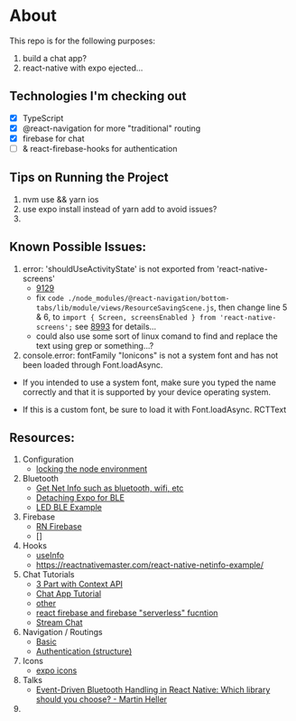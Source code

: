 # About
This repo is for the following purposes:
1. build a chat app?
2. react-native with expo ejected...

## Technologies I'm checking out
- [x] TypeScript
- [x] @react-navigation for more "traditional" routing
- [x] firebase for chat
- [ ] & react-firebase-hooks for authentication

## Tips on Running the Project
1. nvm use && yarn ios
2. use expo install instead of yarn add to avoid issues?
3. 


## Known Possible Issues:
1. error: 'shouldUseActivityState' is not exported from 'react-native-screens'
   - [9129](https://github.com/react-navigation/react-navigation/issues/9129)
   - fix `code ./node_modules/@react-navigation/bottom-tabs/lib/module/views/ResourceSavingScene.js`, then change line 5 & 6, to `import { Screen, screensEnabled } from 'react-native-screens';` see [8993](https://github.com/react-navigation/react-navigation/issues/8993#issuecomment-717196279) for details...
   - could also use some sort of linux comand to find and replace the text using grep or something...?
2. console.error: fontFamily "Ionicons" is not a system font and has not been loaded through Font.loadAsync.

- If you intended to use a system font, make sure you typed the name correctly and that it is supported by your device operating system.

- If this is a custom font, be sure to load it with Font.loadAsync. 
RCTText



## Resources:
1. Configuration
   - [locking the node environment](https://medium.com/@faith__ngetich/locking-down-a-project-to-a-specific-node-version-using-nvmrc-and-or-engines-e5fd19144245)
2. Bluetooth
   - [Get Net Info such as bluetooth, wifi, etc](https://www.youtube.com/watch?v=26dk9cLfgfU&ab_channel=ProgrammingwithMash)
   - [Detaching Expo for BLE](https://blog.expo.io/so-you-want-to-build-a-bluetooth-app-with-react-native-and-expo-6ea6a31a151d)
   - [LED BLE Example](https://itnext.io/using-a-raspberry-pi-to-control-leds-part-iii-react-native-app-29ee3f4afb8c)
3. Firebase
   - [RN Firebase](https://rnfirebase.io/screencasts/authentication-overview)
   - []
4. Hooks
   - [useInfo](https://www.nishith.studio/post/react-native-hooks/)
   - https://reactnativemaster.com/react-native-netinfo-example/
5. Chat Tutorials
   - [3 Part with Context API](https://heartbeat.fritz.ai/chat-app-with-react-native-part-2-firebase-user-authentication-with-react-native-firebase-533352870497)
   - [Chat App Tutorial](https://blog.expo.io/how-to-build-a-chat-app-with-react-native-3ef8604ebb3c)
   - [other](https://getstream.io/chat/react-native-chat/tutorial/)
   - [react firebase and firebase "serverless" fucntion](https://www.youtube.com/watch?v=zQyrwxMPm88&ab_channel=Fireship)
   - [Stream Chat](https://getstream.io/chat/react-native-chat/tutorial/)
6. Navigation / Routings
   - [Basic](https://reactnavigation.org/docs/tab-based-navigation)
   - [Authentication (structure) ](https://reactnavigation.org/docs/auth-flow)
7. Icons
   - [expo icons](https://icons.expo.fyi/)
8. Talks
   - [Event-Driven Bluetooth Handling in React Native: Which library should you choose? - Martin Heller](https://www.youtube.com/watch?v=_6Ij902Q_cI&ab_channel=ReactConferencesbyGitNation)
9.  